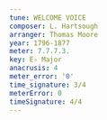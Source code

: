 ```yaml
---
tune: WELCOME VOICE
composer: L. Hartsough
arranger: Thomas Moore
year: 1796-1877
meter: 7.7.7.3.
key: E♭ Major
anacrusis: 4
meter_error: '0'
time_signature: 3/4
meterError: 0
timeSignature: 4/4
---
```

